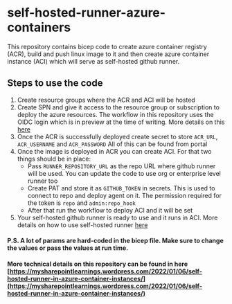 # self-hosted-runner-azure-containers
This repository contains bicep code to create azure container registry (ACR), build and push linux image to it and then create azure container instance (ACI) which will serve as self-hosted github runner.

## Steps to use the code
1. Create resource groups where the ACR and ACI will be hosted
2. Create SPN and give it access to the resource group or subscription to deploy the azure resources. The workflow in this repository uses the OIDC login which is in preview at the time of writing. More details on this [here](https://docs.github.com/en/actions/deployment/security-hardening-your-deployments/configuring-openid-connect-in-azure)
3. Once the ACR is successfully deployed create secret to store `ACR_URL`, `ACR_USERNAME` and `ACR_PASSWORD` All of this can be found from portal
4. Once the image is deployed in ACR you can create ACI. For that two things should be in place:
   - Pass `RUNNER_REPOSITORY_URL` as the repo URL where github runner will be used. You can update the code to use org or enterprise level runner too
   - Create PAT and store it as `GITHUB_TOKEN` in secrets. This is used to connect to repo and deploy agent on it. The permission required for the token is `repo` and `admin:repo_hook`
   - After that run the workflow to deploy ACI and it will be set
5. Your self-hosted github runner is ready to use and it runs in ACI. More details on how to use self-hosted runner [here](https://docs.github.com/en/actions/hosting-your-own-runners/using-self-hosted-runners-in-a-workflow)

#### P.S. A lot of params are hard-coded in the bicep file. Make sure to change the values or pass the values at run time.

#### More technical details on this repository can be found in here [https://mysharepointlearnings.wordpress.com/2022/01/06/self-hosted-runner-in-azure-container-instances/](https://mysharepointlearnings.wordpress.com/2022/01/06/self-hosted-runner-in-azure-container-instances/)
